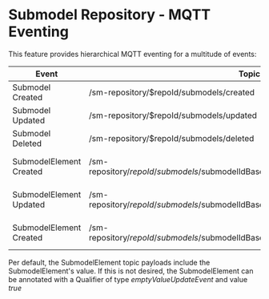 # Submodel Repository - MQTT Eventing
This feature provides hierarchical MQTT eventing for a multitude of events:

| Event       |Topic        | Payload |
| ----------- | ----------- |    ---     |
| Submodel Created | /sm-repository/$repoId/submodels/created| Created SM JSON  |
| Submodel Updated   | /sm-repository/$repoId/submodels/updated| Updated SM JSON|
| Submodel Deleted   | /sm-repository/$repoId/submodels/deleted| Deleted SM JSON|
| SubmodelElement Created | /sm-repository/$repoId/submodels/$submodelIdBase64URLEncoded/$idShortPath/created | Created SubmodelElement JSON  |
| SubmodelElement Updated | /sm-repository/$repoId/submodels/$submodelIdBase64URLEncoded/$idShortPath/updated | Updated SubmodelElement JSON  |
| SubmodelElement Created | /sm-repository/$repoId/submodels/$submodelIdBase64URLEncoded/$idShortPath/deleted | Deleted SubmodelElement JSON  |

Per default, the SubmodelElement topic payloads include the SubmodelElement's value. If this is not desired, the SubmodelElement can be annotated with a Qualifier of type *emptyValueUpdateEvent* and value *true* 
